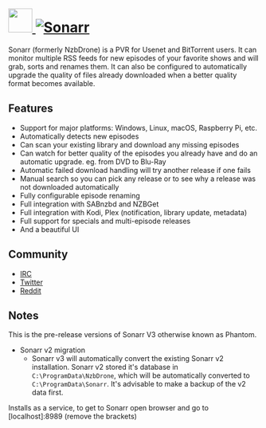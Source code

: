 # [<img src="https://cdn.jsdelivr.net/gh/JourneyOver/chocolatey-packages@7217602544a5334006b3145eaf2447c9eaaa8e4f/icons/sonarr.png" height="48" width="48" /> ![Sonarr](https://img.shields.io/chocolatey/v/sonarr.svg?label=Sonarr&style=for-the-badge)](https://chocolatey.org/packages/sonarr)

Sonarr (formerly NzbDrone) is a PVR for Usenet and BitTorrent users. It can monitor multiple RSS feeds for new episodes of your favorite shows and will grab, sorts and renames them. It can also be configured to automatically upgrade the quality of files already downloaded when a better quality format becomes available.

## Features

- Support for major platforms: Windows, Linux, macOS, Raspberry Pi, etc.
- Automatically detects new episodes
- Can scan your existing library and download any missing episodes
- Can watch for better quality of the episodes you already have and do an automatic upgrade. eg. from DVD to Blu-Ray
- Automatic failed download handling will try another release if one fails
- Manual search so you can pick any release or to see why a release was not downloaded automatically
- Fully configurable episode renaming
- Full integration with SABnzbd and NZBGet
- Full integration with Kodi, Plex (notification, library update, metadata)
- Full support for specials and multi-episode releases
- And a beautiful UI

## Community

- [IRC](http://webchat.freenode.net/?channels=#sonarr)
- [Twitter](https://twitter.com/sonarrtv)
- [Reddit](https://www.reddit.com/r/sonarr)

## Notes

This is the pre-release versions of Sonarr V3 otherwise known as Phantom.

-   Sonarr v2 migration
    - Sonarr v3 will automatically convert the existing Sonarr v2 installation. Sonarr v2 stored it's database in `C:\ProgramData\NzbDrone`, which will be automatically converted to `C:\ProgramData\Sonarr`. It's advisable to make a backup of the v2 data first.

Installs as a service, to get to Sonarr open browser and go to [localhost]:8989 (remove the brackets)

